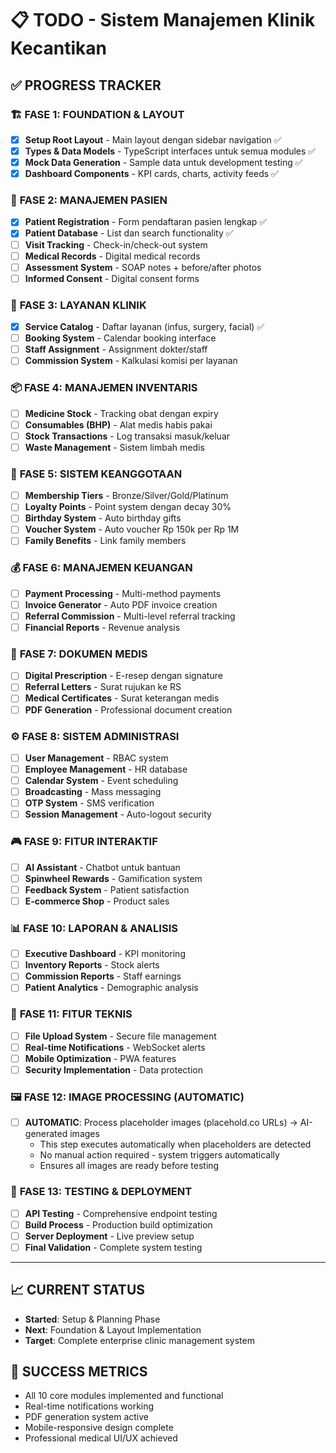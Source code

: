 # 📋 TODO - Sistem Manajemen Klinik Kecantikan

## ✅ PROGRESS TRACKER

### 🏗️ **FASE 1: FOUNDATION & LAYOUT**
- [x] **Setup Root Layout** - Main layout dengan sidebar navigation ✅
- [x] **Types & Data Models** - TypeScript interfaces untuk semua modules ✅
- [x] **Mock Data Generation** - Sample data untuk development testing ✅
- [x] **Dashboard Components** - KPI cards, charts, activity feeds ✅

### 👥 **FASE 2: MANAJEMEN PASIEN**
- [x] **Patient Registration** - Form pendaftaran pasien lengkap ✅
- [x] **Patient Database** - List dan search functionality ✅
- [ ] **Visit Tracking** - Check-in/check-out system
- [ ] **Medical Records** - Digital medical records
- [ ] **Assessment System** - SOAP notes + before/after photos
- [ ] **Informed Consent** - Digital consent forms

### 🏥 **FASE 3: LAYANAN KLINIK**
- [x] **Service Catalog** - Daftar layanan (infus, surgery, facial) ✅
- [ ] **Booking System** - Calendar booking interface
- [ ] **Staff Assignment** - Assignment dokter/staff
- [ ] **Commission System** - Kalkulasi komisi per layanan

### 📦 **FASE 4: MANAJEMEN INVENTARIS**
- [ ] **Medicine Stock** - Tracking obat dengan expiry
- [ ] **Consumables (BHP)** - Alat medis habis pakai
- [ ] **Stock Transactions** - Log transaksi masuk/keluar
- [ ] **Waste Management** - Sistem limbah medis

### 💎 **FASE 5: SISTEM KEANGGOTAAN**
- [ ] **Membership Tiers** - Bronze/Silver/Gold/Platinum
- [ ] **Loyalty Points** - Point system dengan decay 30%
- [ ] **Birthday System** - Auto birthday gifts
- [ ] **Voucher System** - Auto voucher Rp 150k per Rp 1M
- [ ] **Family Benefits** - Link family members

### 💰 **FASE 6: MANAJEMEN KEUANGAN**
- [ ] **Payment Processing** - Multi-method payments
- [ ] **Invoice Generator** - Auto PDF invoice creation
- [ ] **Referral Commission** - Multi-level referral tracking
- [ ] **Financial Reports** - Revenue analysis

### 📄 **FASE 7: DOKUMEN MEDIS**
- [ ] **Digital Prescription** - E-resep dengan signature
- [ ] **Referral Letters** - Surat rujukan ke RS
- [ ] **Medical Certificates** - Surat keterangan medis
- [ ] **PDF Generation** - Professional document creation

### ⚙️ **FASE 8: SISTEM ADMINISTRASI**
- [ ] **User Management** - RBAC system
- [ ] **Employee Management** - HR database
- [ ] **Calendar System** - Event scheduling
- [ ] **Broadcasting** - Mass messaging
- [ ] **OTP System** - SMS verification
- [ ] **Session Management** - Auto-logout security

### 🎮 **FASE 9: FITUR INTERAKTIF**
- [ ] **AI Assistant** - Chatbot untuk bantuan
- [ ] **Spinwheel Rewards** - Gamification system
- [ ] **Feedback System** - Patient satisfaction
- [ ] **E-commerce Shop** - Product sales

### 📊 **FASE 10: LAPORAN & ANALISIS**
- [ ] **Executive Dashboard** - KPI monitoring
- [ ] **Inventory Reports** - Stock alerts
- [ ] **Commission Reports** - Staff earnings
- [ ] **Patient Analytics** - Demographic analysis

### 🔧 **FASE 11: FITUR TEKNIS**
- [ ] **File Upload System** - Secure file management
- [ ] **Real-time Notifications** - WebSocket alerts
- [ ] **Mobile Optimization** - PWA features
- [ ] **Security Implementation** - Data protection

### 🖼️ **FASE 12: IMAGE PROCESSING (AUTOMATIC)**
- [ ] **AUTOMATIC**: Process placeholder images (placehold.co URLs) → AI-generated images
  - This step executes automatically when placeholders are detected
  - No manual action required - system triggers automatically
  - Ensures all images are ready before testing

### 🚀 **FASE 13: TESTING & DEPLOYMENT**
- [ ] **API Testing** - Comprehensive endpoint testing
- [ ] **Build Process** - Production build optimization
- [ ] **Server Deployment** - Live preview setup
- [ ] **Final Validation** - Complete system testing

---

## 📈 **CURRENT STATUS**
- **Started**: Setup & Planning Phase
- **Next**: Foundation & Layout Implementation
- **Target**: Complete enterprise clinic management system

## 🎯 **SUCCESS METRICS**
- All 10 core modules implemented and functional
- Real-time notifications working
- PDF generation system active
- Mobile-responsive design complete
- Professional medical UI/UX achieved